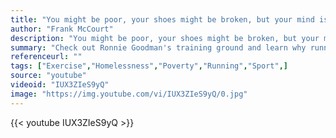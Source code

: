 ```yaml
---
title: "You might be poor, your shoes might be broken, but your mind is a palace."
author: "Frank McCourt"
description: "You might be poor, your shoes might be broken, but your mind is a palace. - Frank McCourt quotes from GetInspired365.com"
summary: "Check out Ronnie Goodman's training ground and learn why running is so important: 'Because It Sets You Free.'"
referenceurl: ""
tags: ["Exercise","Homelessness","Poverty","Running","Sport",]
source: "youtube"
videoid: "IUX3ZIeS9yQ"
image: "https://img.youtube.com/vi/IUX3ZIeS9yQ/0.jpg"
---
```


{{< youtube IUX3ZIeS9yQ >}}
